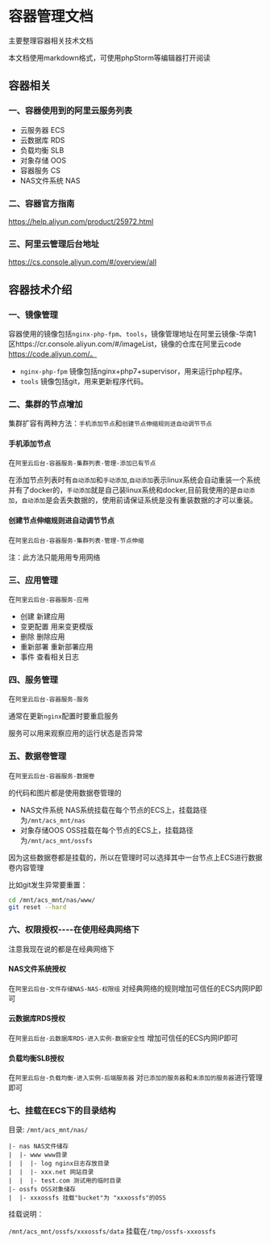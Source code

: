 # 容器管理文档 #
 
主要整理容器相关技术文档
 
本文档使用markdown格式，可使用phpStorm等编辑器打开阅读
 
## 容器相关
 
### 一、容器使用到的阿里云服务列表
 
- 云服务器 ECS
- 云数据库 RDS
- 负载均衡 SLB
- 对象存储 OOS 
- 容器服务 CS
- NAS文件系统 NAS
 
### 二、容器官方指南
 
https://help.aliyun.com/product/25972.html
 
### 三、阿里云管理后台地址
 
https://cs.console.aliyun.com/#/overview/all
 
## 容器技术介绍
 
### 一、镜像管理
 
容器使用的镜像包括`nginx-php-fpm`、`tools`，镜像管理地址在阿里云镜像-华南1区https://cr.console.aliyun.com/#/imageList，镜像的仓库在阿里云code https://code.aliyun.com/。
 
- `nginx-php-fpm` 镜像包括nginx+php7+supervisor，用来运行php程序。
- `tools` 镜像包括git，用来更新程序代码。
 
### 二、集群的节点增加
 
集群扩容有两种方法：`手机添加节点`和`创建节点伸缩规则进自动调节节点`
 
#### 手机添加节点
 
在`阿里云后台-容器服务-集群列表-管理-添加已有节点`
 
在添加节点列表时有`自动添加`和`手动添加`,`自动添加`表示linux系统会自动重装一个系统并有了docker的，`手动添加`就是自己装linux系统和docker,目前我使用的是`自动添加`，`自动添加`是会丢失数据的，使用前请保证系统是没有重装数据的才可以重装。
 
#### 创建节点伸缩规则进自动调节节点
 
在`阿里云后台-容器服务-集群列表-管理-节点伸缩`
 
注：此方法只能用用专用网络
 
### 三、应用管理
 
在`阿里云后台-容器服务-应用`
 
- 创建 新建应用
- 变更配置 用来变更模版
- 删除 删除应用
- 重新部署 重新部署应用
- 事件 查看相关日志
 
### 四、服务管理
 
在`阿里云后台-容器服务-服务`
 
通常在更新`nginx`配置时要重启服务
 
服务可以用来观察应用的运行状态是否异常
 
### 五、数据卷管理
 
在`阿里云后台-容器服务-数据卷`
 
的代码和图片都是使用数据卷管理的
 
- NAS文件系统 NAS系统挂载在每个节点的ECS上，挂载路径为`/mnt/acs_mnt/nas`
- 对象存储OOS OSS挂载在每个节点的ECS上，挂载路径为`/mnt/acs_mnt/ossfs`
 
因为这些数据卷都是挂载的，所以在管理时可以选择其中一台节点上ECS进行数据卷内容管理
 
 
比如git发生异常要重置：
```bash
cd /mnt/acs_mnt/nas/www/
git reset --hard
```
 
 
### 六、权限授权----在使用经典网络下
 
注意我现在说的都是在经典网络下
 
#### NAS文件系统授权 
  
在`阿里云后台-文件存储NAS-NAS-权限组` 对经典网络的规则增加可信任的ECS内网IP即可
 
#### 云数据库RDS授权
  
在`阿里云后台-云数据库RDS-进入实例-数据安全性` 增加可信任的ECS内网IP即可
 
#### 负载均衡SLB授权
  
在`阿里云后台-负载均衡-进入实例-后端服务器` 对`已添加的服务器`和`未添加的服务器`进行管理即可
 
 
### 七、挂载在ECS下的目录结构
 
 
目录: `/mnt/acs_mnt/nas/`
 
    |- nas NAS文件储存
    |  |- www www目录
    |  |  |- log nginx日志存放目录
    |  |  |- xxx.net 网站目录
    |  |  |- test.com 测试用的临时目录
    |- ossfs OSS对象储存
    |  |- xxxossfs 挂载"bucket"为 "xxxossfs"的OSS
 
 
挂载说明：
 
`/mnt/acs_mnt/ossfs/xxxossfs/data` 挂载在`/tmp/ossfs-xxxossfs`
